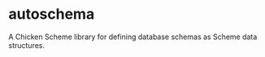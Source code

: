 autoschema
==========

A Chicken Scheme library for defining database schemas as Scheme data structures.
